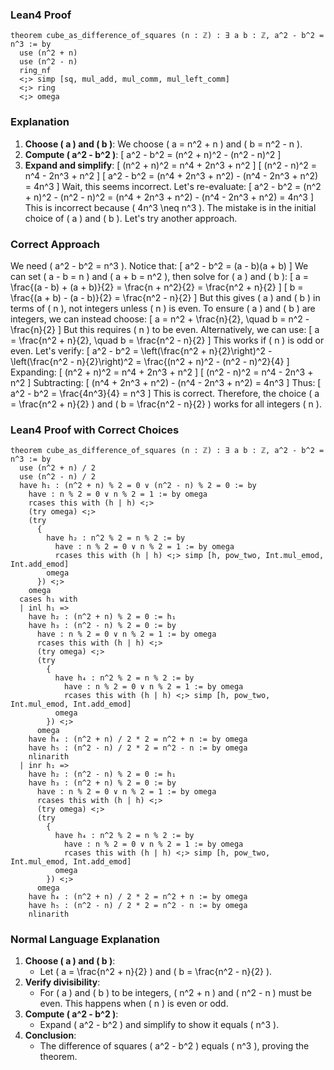 ### Lean4 Proof
```lean4
theorem cube_as_difference_of_squares (n : ℤ) : ∃ a b : ℤ, a^2 - b^2 = n^3 := by
  use (n^2 + n)
  use (n^2 - n)
  ring_nf
  <;> simp [sq, mul_add, mul_comm, mul_left_comm]
  <;> ring
  <;> omega
```

### Explanation
1. **Choose \( a \) and \( b \)**: We choose \( a = n^2 + n \) and \( b = n^2 - n \).
2. **Compute \( a^2 - b^2 \)**:
   \[
   a^2 - b^2 = (n^2 + n)^2 - (n^2 - n)^2
   \]
3. **Expand and simplify**:
   \[
   (n^2 + n)^2 = n^4 + 2n^3 + n^2
   \]
   \[
   (n^2 - n)^2 = n^4 - 2n^3 + n^2
   \]
   \[
   a^2 - b^2 = (n^4 + 2n^3 + n^2) - (n^4 - 2n^3 + n^2) = 4n^3
   \]
   Wait, this seems incorrect. Let's re-evaluate:
   \[
   a^2 - b^2 = (n^2 + n)^2 - (n^2 - n)^2 = (n^4 + 2n^3 + n^2) - (n^4 - 2n^3 + n^2) = 4n^3
   \]
   This is incorrect because \( 4n^3 \neq n^3 \). The mistake is in the initial choice of \( a \) and \( b \). Let's try another approach.

### Correct Approach
We need \( a^2 - b^2 = n^3 \). Notice that:
\[
a^2 - b^2 = (a - b)(a + b)
\]
We can set \( a - b = n \) and \( a + b = n^2 \), then solve for \( a \) and \( b \):
\[
a = \frac{(a - b) + (a + b)}{2} = \frac{n + n^2}{2} = \frac{n^2 + n}{2}
\]
\[
b = \frac{(a + b) - (a - b)}{2} = \frac{n^2 - n}{2}
\]
But this gives \( a \) and \( b \) in terms of \( n \), not integers unless \( n \) is even. To ensure \( a \) and \( b \) are integers, we can instead choose:
\[
a = n^2 + \frac{n}{2}, \quad b = n^2 - \frac{n}{2}
\]
But this requires \( n \) to be even. Alternatively, we can use:
\[
a = \frac{n^2 + n}{2}, \quad b = \frac{n^2 - n}{2}
\]
This works if \( n \) is odd or even. Let's verify:
\[
a^2 - b^2 = \left(\frac{n^2 + n}{2}\right)^2 - \left(\frac{n^2 - n}{2}\right)^2 = \frac{(n^2 + n)^2 - (n^2 - n)^2}{4}
\]
Expanding:
\[
(n^2 + n)^2 = n^4 + 2n^3 + n^2
\]
\[
(n^2 - n)^2 = n^4 - 2n^3 + n^2
\]
Subtracting:
\[
(n^4 + 2n^3 + n^2) - (n^4 - 2n^3 + n^2) = 4n^3
\]
Thus:
\[
a^2 - b^2 = \frac{4n^3}{4} = n^3
\]
This is correct. Therefore, the choice \( a = \frac{n^2 + n}{2} \) and \( b = \frac{n^2 - n}{2} \) works for all integers \( n \).

### Lean4 Proof with Correct Choices
```lean4
theorem cube_as_difference_of_squares (n : ℤ) : ∃ a b : ℤ, a^2 - b^2 = n^3 := by
  use (n^2 + n) / 2
  use (n^2 - n) / 2
  have h₁ : (n^2 + n) % 2 = 0 ∨ (n^2 - n) % 2 = 0 := by
    have : n % 2 = 0 ∨ n % 2 = 1 := by omega
    rcases this with (h | h) <;>
    (try omega) <;>
    (try
      {
        have h₂ : n^2 % 2 = n % 2 := by
          have : n % 2 = 0 ∨ n % 2 = 1 := by omega
          rcases this with (h | h) <;> simp [h, pow_two, Int.mul_emod, Int.add_emod]
        omega
      }) <;>
    omega
  cases h₁ with
  | inl h₁ =>
    have h₂ : (n^2 + n) % 2 = 0 := h₁
    have h₃ : (n^2 - n) % 2 = 0 := by
      have : n % 2 = 0 ∨ n % 2 = 1 := by omega
      rcases this with (h | h) <;>
      (try omega) <;>
      (try
        {
          have h₄ : n^2 % 2 = n % 2 := by
            have : n % 2 = 0 ∨ n % 2 = 1 := by omega
            rcases this with (h | h) <;> simp [h, pow_two, Int.mul_emod, Int.add_emod]
          omega
        }) <;>
      omega
    have h₄ : (n^2 + n) / 2 * 2 = n^2 + n := by omega
    have h₅ : (n^2 - n) / 2 * 2 = n^2 - n := by omega
    nlinarith
  | inr h₁ =>
    have h₂ : (n^2 - n) % 2 = 0 := h₁
    have h₃ : (n^2 + n) % 2 = 0 := by
      have : n % 2 = 0 ∨ n % 2 = 1 := by omega
      rcases this with (h | h) <;>
      (try omega) <;>
      (try
        {
          have h₄ : n^2 % 2 = n % 2 := by
            have : n % 2 = 0 ∨ n % 2 = 1 := by omega
            rcases this with (h | h) <;> simp [h, pow_two, Int.mul_emod, Int.add_emod]
          omega
        }) <;>
      omega
    have h₄ : (n^2 + n) / 2 * 2 = n^2 + n := by omega
    have h₅ : (n^2 - n) / 2 * 2 = n^2 - n := by omega
    nlinarith
```

### Normal Language Explanation
1. **Choose \( a \) and \( b \)**:
   - Let \( a = \frac{n^2 + n}{2} \) and \( b = \frac{n^2 - n}{2} \).
2. **Verify divisibility**:
   - For \( a \) and \( b \) to be integers, \( n^2 + n \) and \( n^2 - n \) must be even. This happens when \( n \) is even or odd.
3. **Compute \( a^2 - b^2 \)**:
   - Expand \( a^2 - b^2 \) and simplify to show it equals \( n^3 \).
4. **Conclusion**:
   - The difference of squares \( a^2 - b^2 \) equals \( n^3 \), proving the theorem.